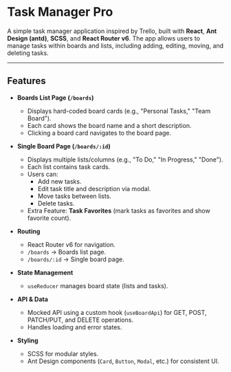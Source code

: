 # Task Manager Pro

A simple task manager application inspired by Trello, built with **React**, **Ant Design (antd)**, **SCSS**, and **React Router v6**. The app allows users to manage tasks within boards and lists, including adding, editing, moving, and deleting tasks.  

---

## Features

- **Boards List Page (`/boards`)**
  - Displays hard-coded board cards (e.g., "Personal Tasks," "Team Board").
  - Each card shows the board name and a short description.
  - Clicking a board card navigates to the board page.

- **Single Board Page (`/boards/:id`)**
  - Displays multiple lists/columns (e.g., "To Do," "In Progress," "Done").
  - Each list contains task cards.
  - Users can:
    - Add new tasks.
    - Edit task title and description via modal.
    - Move tasks between lists.
    - Delete tasks.
  - Extra Feature: **Task Favorites** (mark tasks as favorites and show favorite count).

- **Routing**
  - React Router v6 for navigation.
  - `/boards` → Boards list page.
  - `/boards/:id` → Single board page.

- **State Management**
  - `useReducer` manages board state (lists and tasks).

- **API & Data**
  - Mocked API using a custom hook (`useBoardApi`) for GET, POST, PATCH/PUT, and DELETE operations.
  - Handles loading and error states.

- **Styling**
  - SCSS for modular styles.
  - Ant Design components (`Card`, `Button`, `Modal`, etc.) for consistent UI.
